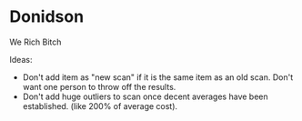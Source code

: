 # Donidson
We Rich Bitch

Ideas:
- Don't add item as "new scan" if it is the same item as an old scan. Don't want one person to throw off the results.
- Don't add huge outliers to scan once decent averages have been established. (like 200% of average cost).
